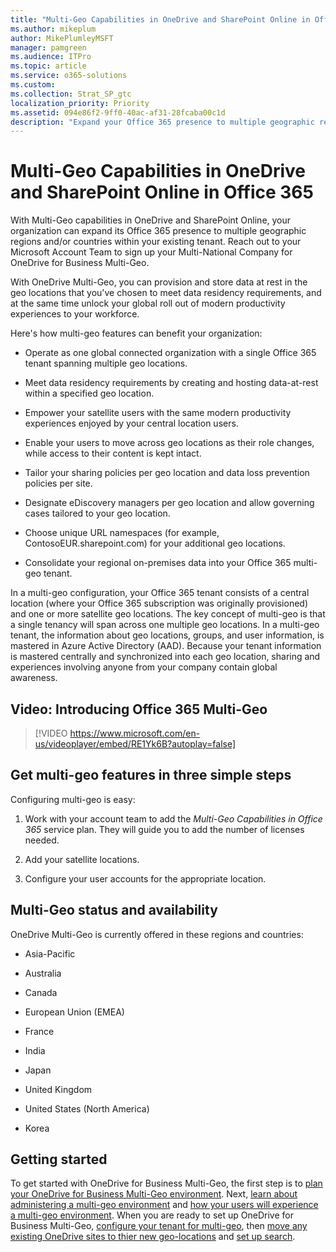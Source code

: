 ```yaml
---
title: "Multi-Geo Capabilities in OneDrive and SharePoint Online in Office 365"
ms.author: mikeplum
author: MikePlumleyMSFT
manager: pamgreen
ms.audience: ITPro
ms.topic: article
ms.service: o365-solutions
ms.custom: 
ms.collection: Strat_SP_gtc
localization_priority: Priority
ms.assetid: 094e86f2-9ff0-40ac-af31-28fcaba00c1d
description: "Expand your Office 365 presence to multiple geographic regions with multi-geo capabilities in OneDrive and SharePoint Online."
---
```


# Multi-Geo Capabilities in OneDrive and SharePoint Online in Office 365

With Multi-Geo capabilities in OneDrive and SharePoint Online, your organization can expand its Office 365 presence to multiple geographic regions and/or countries within your existing tenant. Reach out to your Microsoft Account Team to sign up your Multi-National Company for OneDrive for Business Multi-Geo.
  
With OneDrive Multi-Geo, you can provision and store data at rest in the geo locations that you've chosen to meet data residency requirements, and at the same time unlock your global roll out of modern productivity experiences to your workforce.
  
Here's how multi-geo features can benefit your organization:
  
- Operate as one global connected organization with a single Office 365 tenant spanning multiple geo locations.
    
- Meet data residency requirements by creating and hosting data-at-rest within a specified geo location.
    
- Empower your satellite users with the same modern productivity experiences enjoyed by your central location users.
    
- Enable your users to move across geo locations as their role changes, while access to their content is kept intact.
    
- Tailor your sharing policies per geo location and data loss prevention policies per site.
    
- Designate eDiscovery managers per geo location and allow governing cases tailored to your geo location.
    
- Choose unique URL namespaces (for example, ContosoEUR.sharepoint.com) for your additional geo locations.
    
- Consolidate your regional on-premises data into your Office 365 multi-geo tenant.
    
In a multi-geo configuration, your Office 365 tenant consists of a central location (where your Office 365 subscription was originally provisioned) and one or more satellite geo locations. The key concept of multi-geo is that a single tenancy will span across one multiple geo locations. In a multi-geo tenant, the information about geo locations, groups, and user information, is mastered in Azure Active Directory (AAD). Because your tenant information is mastered centrally and synchronized into each geo location, sharing and experiences involving anyone from your company contain global awareness.

## Video: Introducing Office 365 Multi-Geo

> [!VIDEO https://www.microsoft.com/en-us/videoplayer/embed/RE1Yk6B?autoplay=false]
  
## Get multi-geo features in three simple steps

Configuring multi-geo is easy:
  
1. Work with your account team to add the _Multi-Geo Capabilities in Office 365_ service plan. They will guide you to add the number of licenses needed.
    
2. Add your satellite locations.
    
3. Configure your user accounts for the appropriate location.
    
## Multi-Geo status and availability

OneDrive Multi-Geo is currently offered in these regions and countries:
  
- Asia-Pacific

- Australia

- Canada

- European Union (EMEA)

- France

- India

- Japan

- United Kingdom

- United States (North America)

- Korea

## Getting started

To get started with OneDrive for Business Multi-Geo, the first step is to [plan your OneDrive for Business Multi-Geo environment](plan-for-multi-geo.md). Next, [learn about administering a multi-geo environment](administering-a-multi-geo-environment.md) and [how your users will experience a multi-geo environment](multi-geo-user-experience.md). When you are ready to set up OneDrive for Business Multi-Geo, [configure your tenant for multi-geo](multi-geo-tenant-configuration.md), then [move any existing OneDrive sites to thier new geo-locations](move-onedrive-between-geo-locations.md) and [set up search](configure-search-for-multi-geo.md).
